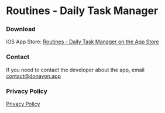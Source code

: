 # Routines - Daily Task Manager
### Download
iOS App Store: [‎Routines - Daily Task Manager on the App Store](https://itunes.apple.com/us/app/routines-daily-task-manager/id1440566972?mt=8)

### Contact
If you need to contact the developer about the app, email [contact@donavon.app](mailto:contact@donavon.app)

### Privacy Policy
[Privacy Policy](https://donavon.app/privacy-policy.html)
